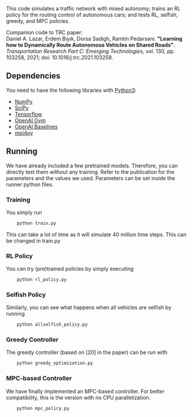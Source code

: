 This code simulates a traffic network with mixed autonomy; trains an RL policy for the routing control of autonomous cars; and tests RL, selfish, greedy, and MPC policies.

Companion code to TRC paper:  
Daniel A. Lazar, Erdem Bıyık, Dorsa Sadigh, Ramtin Pedarsani. **"Learning how to Dynamically Route Autonomous Vehicles on Shared Roads"**. *Transportation Research Part C: Emerging Technologies*, vol. 130, pp. 103258, 2021; doi: 10.1016/j.trc.2021.103258.

## Dependencies
You need to have the following libraries with [Python3](http://www.python.org/downloads):
- [NumPy](https://www.numpy.org/)
- [SciPy](https://www.scipy.org/)
- [Tensorflow](https://www.tensorflow.org/)
- [OpenAI Gym](https://gym.openai.com)
- [OpenAI Baselines](https://github.com/openai/baselines)
- [mpi4py](https://mpi4py.readthedocs.io/en/stable/)


## Running
We have already included a few pretrained models. Therefore, you can directly test them without any training.
Refer to the publication for the parameters and the values we used.
Parameters can be set inside the runner python files.

### Training
You simply run
```python
	python train.py
```
This can take a lot of time as it will simulate 40 million time steps. This can be changed in train.py

### RL Policy
You can try (pre)trained policies by simply executing
```python
	python rl_policy.py
```

### Selfish Policy
Similarly, you can see what happens when all vehicles are selfish by running
```python
	python allselfish_policy.py
```

### Greedy Controller
The greedy controller (based on \[20\] in the paper) can be run with
```python
	python greedy_optimization.py
```

### MPC-based Controller
We have finally implemented an MPC-based controller. For better compatibility, this is the version with no CPU parallelization.
```python
	python mpc_policy.py
```
